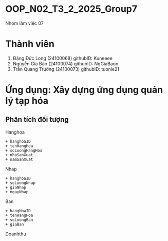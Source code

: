 # OOP_N02_T3_2_2025_Group7
Nhóm làm việc 07
# Thành viên
 1. Đặng Đức Long (24100068) githubID: Kuneeee
 2. Nguyễn Gia Bảo (24100074) githubID: NgGiaBaoo
 3. Trần Quang Trường (24100073) githubID: tuonie21
# Ứng dụng: Xây dựng ứng dụng quản lý tạp hóa

## Phân tích đối tượng

Hanghoa
```
+ hanghoaID
+ tenHangHoa
+ soLuongHangHoa
+ nhaSanXuat
+ namSanXuat

```

Nhap
```
+ hanghoaID
+ soLuongNhap
+ giaNhap
+ ngayNhap

```
Ban
```
+ hangHoaID
+ tenHangHoa
+ soLuongBan
+ giaBan

```
Doanhthu
